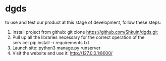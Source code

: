 # dgds

to use and test our product at this stage of development, follow these steps:

1. Install project from github: git clone https://github.com/Shkuin/dgds.git
2. Pull up all the libraries necessary for the correct operation of the service: pip install -r requirements.txt
3. Launch site: python3 manage.py runserver
4. Visit the website and use it: http://127.0.0.1:8000/
